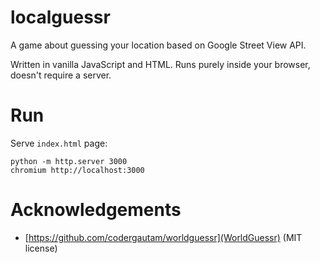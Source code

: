 # localguessr

A game about guessing your location based on Google Street View API.

Written in vanilla JavaScript and HTML. Runs purely inside your browser, doesn't require a server.

# Run
Serve `index.html` page:
```
python -m http.server 3000
chromium http://localhost:3000
```

# Acknowledgements
- [https://github.com/codergautam/worldguessr](WorldGuessr) (MIT license)
